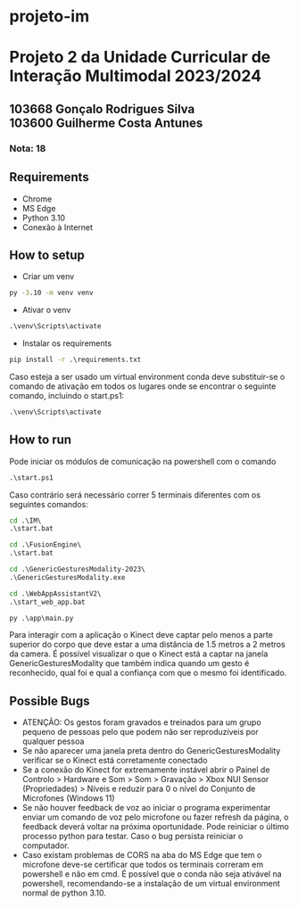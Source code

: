 # projeto-im
<h1>Projeto 2 da Unidade Curricular de Interação Multimodal 2023/2024</h1>
<h2>103668 Gonçalo Rodrigues Silva<br>
103600 Guilherme Costa Antunes
</h2>
<h3>Nota: 18</h3>

## Requirements
- Chrome
- MS Edge
- Python 3.10
- Conexão à Internet

## How to setup
- Criar um venv

```bat
py -3.10 -m venv venv
```
- Ativar o venv

```bat
.\venv\Scripts\activate
```
- Instalar os requirements

```bat
pip install -r .\requirements.txt
```

Caso esteja a ser usado um virtual environment conda deve substituir-se o comando de ativação em todos os lugares onde se encontrar o seguinte comando, incluindo o start.ps1:
```bat
.\venv\Scripts\activate
```

## How to run
Pode iniciar os módulos de comunicação na powershell com o comando
```bat
.\start.ps1
```
Caso contrário será necessário correr 5 terminais diferentes com os seguintes comandos:
```bat
cd .\IM\
.\start.bat
```
```bat
cd .\FusionEngine\
.\start.bat
```
```bat
cd .\GenericGesturesModality-2023\
.\GenericGesturesModality.exe
```
```bat
cd .\WebAppAssistantV2\
.\start_web_app.bat
```
```bat
py .\app\main.py
```
Para interagir com a aplicação o Kinect deve captar pelo menos a parte superior do corpo que deve estar a uma distância de 1.5 metros a 2 metros da camera. É possível visualizar o que o Kinect está a captar na janela GenericGesturesModality que também indica quando um gesto é reconhecido, qual foi e qual a confiança com que o mesmo foi identificado.
## Possible Bugs
- ATENÇÃO: Os gestos foram gravados e treinados para um grupo pequeno de pessoas pelo que podem não ser reproduzíveis por qualquer pessoa
- Se não aparecer uma janela preta dentro do GenericGesturesModality verificar se o Kinect está corretamente conectado
- Se a conexão do Kinect for extremamente instável abrir o Painel de Controlo > Hardware e Som > Som > Gravação > Xbox NUI Sensor (Propriedades) > Níveis e reduzir para 0 o nível do Conjunto de Microfones (Windows 11)
- Se não houver feedback de voz ao iniciar o programa experimentar enviar um comando de voz pelo microfone ou fazer refresh da página, o feedback deverá voltar na próxima oportunidade. Pode reiniciar o último processo python para testar. Caso o bug persista reiniciar o computador.
- Caso existam problemas de CORS na aba do MS Edge que tem o microfone deve-se certificar que todos os terminais correram em powershell e não em cmd. É possível que o conda não seja ativável na powershell, recomendando-se a instalação de um virtual environment normal de python 3.10.

